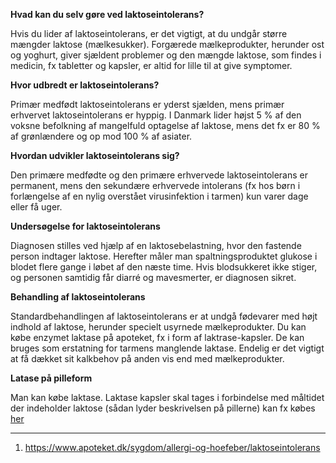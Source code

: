 **Hvad kan du selv gøre ved laktoseintolerans?**

Hvis du lider af laktoseintolerans, er det vigtigt, at du undgår større mængder laktose (mælkesukker).
Forgærede mælkeprodukter, herunder ost og yoghurt, giver sjældent problemer og den mængde laktose, som findes i medicin, fx tabletter og kapsler, er altid for lille til at give symptomer.

**Hvor udbredt er laktoseintolerans?**

Primær medfødt laktoseintolerans er yderst sjælden, mens primær erhvervet laktoseintolerans er hyppig.
I Danmark lider højst 5 % af den voksne befolkning af mangelfuld optagelse af laktose, mens det fx er 80 % af grønlændere og op mod 100 % af asiater.

**Hvordan udvikler laktoseintolerans sig?**

Den primære medfødte og den primære erhvervede laktoseintolerans er permanent, mens den sekundære erhvervede intolerans (fx hos børn i forlængelse af en nylig overstået virusinfektion i tarmen) kun varer dage eller få uger.

**Undersøgelse for laktoseintolerans**

Diagnosen stilles ved hjælp af en laktosebelastning, hvor den fastende person indtager laktose. Herefter måler man spaltningsproduktet glukose i blodet flere gange i løbet af den næste time.
Hvis blodsukkeret ikke stiger, og personen samtidig får diarré og mavesmerter, er diagnosen sikret.

**Behandling af laktoseintolerans**

Standardbehandlingen af laktoseintolerans er at undgå fødevarer med højt indhold af laktose, herunder specielt usyrnede mælkeprodukter.
Du kan købe enzymet laktase på apoteket, fx i form af laktrase-kapsler. De kan bruges som erstatning for tarmens manglende laktase.
Endelig er det vigtigt at få dækket sit kalkbehov på anden vis end med mælkeprodukter.


**Latase på pilleform**

Man kan købe laktase. Laktase kapsler skal tages i forbindelse med måltidet der indeholder laktose (sådan lyder beskrivelsen på pillerne)
kan fx købes [her](https://www.bulkpowders.dk/laktase-tabletter-5000-fcc.html?gclid=Cj0KCQiAnOzSBRDGARIsAL-mUB36YHhozeyJtOg9fmfV71Idv8u5mCGH9zDakbVapA522BTxDpcM2f4aAmf5EALw_wcB)

-------

1. https://www.apoteket.dk/sygdom/allergi-og-hoefeber/laktoseintolerans
